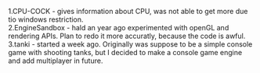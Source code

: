 1.CPU-COCK - gives information about CPU, was not able to get more due tio windows restriction.<br>
2.EngineSandbox - hald an year ago experimented with openGL and rendering APIs. Plan to redo it more accuratly, because the code is awful.<br>
3.tanki - started a week ago. Originally was suppose to be a simple console game with shooting tanks, but I decided to make a console game engine and add multiplayer in future. <br>
